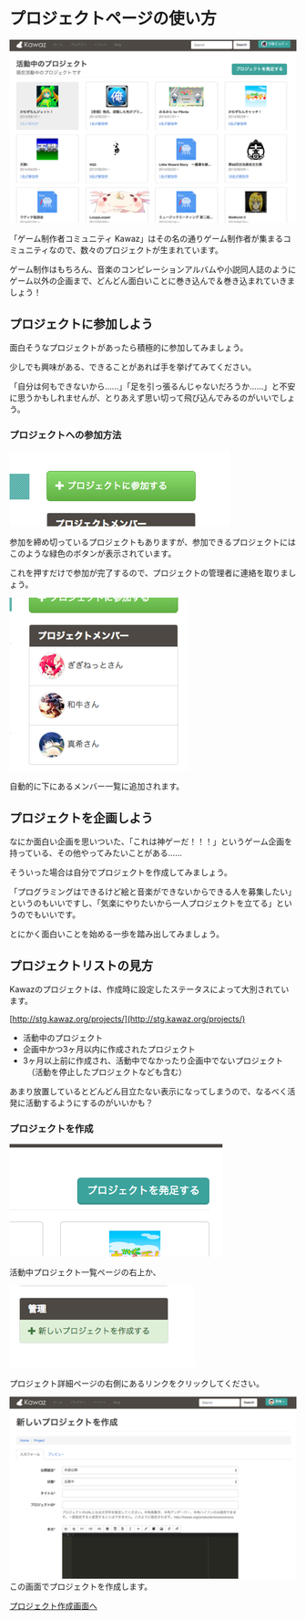 # プロジェクトページの使い方

![プロジェクトトップ](../../../statics/img/help/projects_top.png)

「ゲーム制作者コミュニティ Kawaz」はその名の通りゲーム制作者が集まるコミュニティなので、数々のプロジェクトが生まれています。

ゲーム制作はもちろん、音楽のコンピレーションアルバムや小説同人誌のようにゲーム以外の企画まで、どんどん面白いことに巻き込んで＆巻き込まれていきましょう！



## プロジェクトに参加しよう
面白そうなプロジェクトがあったら積極的に参加してみましょう。

少しでも興味がある、できることがあれば手を挙げてみてください。

「自分は何もできないから……」「足を引っ張るんじゃないだろうか……」と不安に思うかもしれませんが、とりあえず思い切って飛び込んでみるのがいいでしょう。




### プロジェクトへの参加方法

![プロジェクトトップ](../../../statics/img/help/project_join_button.png)

参加を締め切っているプロジェクトもありますが、参加できるプロジェクトにはこのような緑色のボタンが表示されています。

これを押すだけで参加が完了するので、プロジェクトの管理者に連絡を取りましょう。


![プロジェクトトップ](../../../statics/img/help/project_member_list.png)

自動的に下にあるメンバー一覧に追加されます。


## プロジェクトを企画しよう

なにか面白い企画を思いついた、「これは神ゲーだ！！！」というゲーム企画を持っている、その他やってみたいことがある……

そういった場合は自分でプロジェクトを作成してみましょう。

「プログラミングはできるけど絵と音楽ができないからできる人を募集したい」というのもいいですし、「気楽にやりたいから一人プロジェクトを立てる」というのでもいいです。

とにかく面白いことを始める一歩を踏み出してみましょう。



## プロジェクトリストの見方

Kawazのプロジェクトは、作成時に設定したステータスによって大別されています。

[http://stg.kawaz.org/projects/](http://stg.kawaz.org/projects/)

- 活動中のプロジェクト
- 企画中かつ3ヶ月以内に作成されたプロジェクト
- 3ヶ月以上前に作成され、活動中でなかったり企画中でないプロジェクト
　（活動を停止したプロジェクトなども含む）

あまり放置しているとどんどん目立たない表示になってしまうので、なるべく活発に活動するようにするのがいいかも？



### プロジェクトを作成

![プロジェクト作成](../../../statics/img/help/project_list_create_button.png)

活動中プロジェクト一覧ページの右上か、

![プロジェクト作成](../../../statics/img/help/project_create_link.png)

プロジェクト詳細ページの右側にあるリンクをクリックしてください。


![プロジェクトフォーム](../../../statics/img/help/project_form_top.png)
この画面でプロジェクトを作成します。

[プロジェクト作成画面へ](http://kawaz.org/projects/create)


